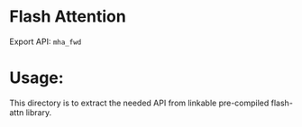 # Flash Attention
Export API: `mha_fwd`

# Usage:
This directory is to extract the needed API from linkable pre-compiled flash-attn library.



